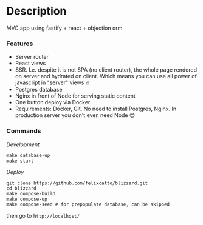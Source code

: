 # Description

MVC app using fastify + react + objection orm

### Features

* Server router
* React views
* SSR. I.e. despite it is not SPA (no client router), the whole page rendered on server and hydrated on client. Which means you can use all power of javascript in "server" views :fire:
* Postgres database
* Nginx in front of Node for serving static content
* One button deploy via Docker
* Requirements: Docker, Git. No need to install Postgres, Nginx. In production server you don't even need Node :blush:

### Commands

*Development*
```
make database-up
make start
```

*Deploy*
```
git clone https://github.com/felixcatto/blizzard.git
cd blizzard
make compose-build
make compose-up
make compose-seed # for prepopulate database, can be skipped
```
then go to `http://localhost/`
